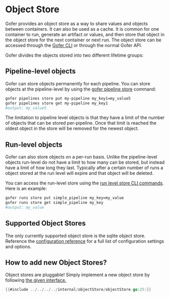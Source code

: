 # Object Store

Gofer provides an object store as a way to share values and objects between containers. It can also be used as a cache. It is common for one container to run, generate an artifact or values, and then store that object in the object store for the next container or next run. The object store can be accessed through the [Gofer CLI](../cli/gofer_pipeline_store) or through the normal Gofer API.

Gofer divides the objects stored into two different lifetime groups:

## Pipeline-level objects

Gofer can store objects permanently for each pipeline. You can store objects at the pipeline-level by using the [gofer pipeline store](../cli/gofer_pipeline_store) command:

```bash
gofer pipelines store put my-pipeline my_key1=my_value5
gofer pipelines store get my-pipeline my_key1
#output: my_value5
```

The limitation to pipeline level objects is that they have a limit of the number of objects that can be stored per-pipeline. Once that limit is reached the oldest object in the store will be removed for the newest object.

## Run-level objects

Gofer can also store objects on a per-run basis. Unlike the pipeline-level objects run-level do not have a limit to how many can be stored, but instead have a limit of how long they last. Typically after a certain number of runs a object stored at the run level will expire and that object will be deleted.

You can access the run-level store using the [run level store CLI commands](../cli/gofer_run_store). Here is an example:

```bash
gofer runs store put simple_pipeline my_key=my_value
gofer runs store get simple_pipeline my_key
#output: my_value
```

## Supported Object Stores

The only currently supported object store is the sqlite object store. Reference the [configuration reference](../server_configuration/configuration_reference.md) for a full list of configuration settings and options.

## How to add new Object Stores?

Object stores are pluggable! Simply implement a new object store by following [the given interface.](https://github.com/clintjedwards/gofer/blob/main/internal/objectStore/objectStore.go#L23)

```go
{{#include ../../../../internal/objectStore/objectStore.go:25:}}
```
